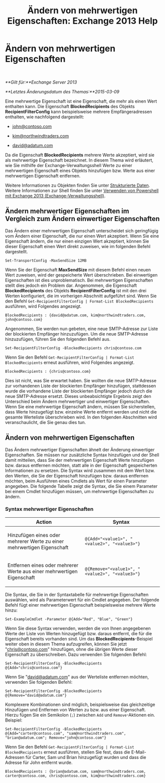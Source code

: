 ﻿---
title: 'Ändern von mehrwertigen Eigenschaften: Exchange 2013 Help'
TOCTitle: Ändern von mehrwertigen Eigenschaften
ms:assetid: dc2c1062-ad79-404b-8da3-5b5798dbb73b
ms:mtpsurl: https://technet.microsoft.com/de-de/library/Bb684908(v=EXCHG.150)
ms:contentKeyID: 50476860
ms.date: 05/22/2018
mtps_version: v=EXCHG.150
ms.translationtype: MT
---

# Ändern von mehrwertigen Eigenschaften

 

_**Gilt für:**Exchange Server 2013_

_**Letztes Änderungsdatum des Themas:**2015-03-09_

Eine mehrwertige Eigenschaft ist eine Eigenschaft, die mehr als einen Wert enthalten kann. Die Eigenschaft **BlockedRecipients** des Objekts **RecipientFilterConfig** kann beispielsweise mehrere Empfängeradressen enthalten, wie nachfolgend dargestellt:

  - john@contoso.com

  - kim@northwindtraders.com

  - david@adatum.com

Da die Eigenschaft **BlockedRecipients** mehrere Werte akzeptiert, wird sie als mehrwertige Eigenschaft bezeichnet. In diesem Thema wird erläutert, wie Sie mithilfe der Exchange-Verwaltungsshell Werte zu einer mehrwertigen Eigenschaft eines Objekts hinzufügen bzw. Werte aus einer mehrwertigen Eigenschaft entfernen.

Weitere Informationen zu Objekten finden Sie unter [Strukturierte Daten](https://technet.microsoft.com/de-de/library/aa996386\(v=exchg.150\)). Weitere Informationen zur Shell finden Sie unter [Verwenden von Powershell mit Exchange 2013 (Exchange-Verwaltungsshell)](https://technet.microsoft.com/de-de/library/bb123778\(v=exchg.150\)).

## Ändern mehrwertiger Eigenschaften im Vergleich zum Ändern einwertiger Eigenschaften

Das Ändern einer mehrwertigen Eigenschaft unterscheidet sich geringfügig vom Ändern einer Eigenschaft, die nur einen Wert akzeptiert. Wenn Sie eine Eigenschaft ändern, die nur einen einzigen Wert akzeptiert, können Sie dieser Eigenschaft einen Wert direkt zuweisen, wie im folgenden Befehl dargestellt.

    Set-TransportConfig -MaxSendSize 12MB

Wenn Sie der Eigenschaft **MaxSendSize** mit diesem Befehl einen neuen Wert zuweisen, wird der gespeicherte Wert überschrieben. Bei einwertigen Eigenschaften ist dies unproblematisch. Bei mehrwertigen Eigenschaften stellt dies jedoch ein Problem dar. Angenommen, die Eigenschaft **BlockedRecipients** des Objekts **RecipientFilterConfig** ist mit den drei Werten konfiguriert, die im vorherigen Abschnitt aufgeführt sind. Wenn Sie den Befehl `Get-RecipientFilterConfig | Format-List BlockedRecipients` ausführen, wird Folgendes angezeigt.

    BlockedRecipients : {david@adatum.com, kim@northwindtraders.com, john@contoso.com}

Angenommen, Sie werden nun gebeten, eine neue SMTP-Adresse zur Liste der blockierten Empfänger hinzuzufügen. Um die neue SMTP-Adresse hinzuzufügen, führen Sie den folgenden Befehl aus.

    Set-RecipientFilterConfig -BlockedRecipients chris@contoso.com

Wenn Sie den Befehl `Get-RecipientFilterConfig | Format-List BlockedRecipients` erneut ausführen, wird Folgendes angezeigt.

    BlockedRecipients : {chris@contoso.com}

Dies ist nicht, was Sie erwartet haben. Sie wollten die neue SMTP-Adresse zur vorhandenen Liste der blockierten Empfänger hinzufügen, stattdessen wurde die vorhandene Liste der blockierten Empfänger jedoch durch die neue SMTP-Adresse ersetzt. Dieses unbeabsichtigte Ergebnis zeigt den Unterschied beim Ändern mehrwertiger und einwertiger Eigenschaften. Wenn Sie eine mehrwertige Eigenschaft ändern, müssen Sie sicherstellen, dass Werte hinzugefügt bzw. einzelne Werte entfernt werden und nicht die gesamte Werteliste überschrieben wird. In den folgenden Abschnitten wird veranschaulicht, die Sie genau dies tun.

## Ändern von mehrwertigen Eigenschaften

Das Ändern mehrwertiger Eigenschaften ähnelt der Änderung einwertiger Eigenschaften. Sie müssen nur zusätzliche Syntax hinzufügen und der Shell damit mitteilen, dass Sie der mehrwertigen Eigenschaft Werte hinzufügen bzw. daraus entfernen möchten, statt alle in der Eigenschaft gespeicherten Informationen zu ersetzen. Die Syntax wird zusammen mit dem Wert bzw. den Werten, die Sie der Eigenschaft hinzufügen bzw. daraus entfernen möchten, beim Ausführen eines Cmdlets als Wert für einen Parameter angegeben. Die folgende Tabelle zeigt die Syntax, die Sie einem Parameter bei einem Cmdlet hinzufügen müssen, um mehrwertige Eigenschaften zu ändern.

### Syntax mehrwertiger Eigenschaften

<table>
<colgroup>
<col style="width: 50%" />
<col style="width: 50%" />
</colgroup>
<thead>
<tr class="header">
<th>Action</th>
<th>Syntax</th>
</tr>
</thead>
<tbody>
<tr class="odd">
<td><p>Hinzufügen eines oder mehrerer Werte zu einer mehrwertigen Eigenschaft</p></td>
<td><pre><code>@{Add=&quot;&lt;value1&gt;&quot;, &quot;&lt;value2&gt;&quot;, &quot;&lt;value3&gt;&quot;}</code></pre></td>
</tr>
<tr class="even">
<td><p>Entfernen eines oder mehrerer Werte aus einer mehrwertigen Eigenschaft</p></td>
<td><pre><code>@{Remove=&quot;&lt;value1&gt;&quot;, &quot;&lt;value2&gt;&quot;, &quot;&lt;value3&gt;&quot;}</code></pre></td>
</tr>
</tbody>
</table>


Die Syntax, die Sie in der Syntaxtabelle für mehrwertige Eigenschaften auswählen, wird als Parameterwert für ein Cmdlet angegeben. Der folgende Befehl fügt einer mehrwertigen Eigenschaft beispielsweise mehrere Werte hinzu:

    Set-ExampleCmdlet -Parameter @{Add="Red", "Blue", "Green"}

Wenn Sie diese Syntax verwenden, werden die von Ihnen angegebenen Werte der Liste von Werten hinzugefügt bzw. daraus entfernt, die für die Eigenschaft bereits vorhanden sind. Um das **BlockedRecipients**-Beispiel weiter oben in diesem Thema aufzugreifen, können Sie jetzt "chris@contoso.com" hinzufügen, ohne die übrigen Werte dieser Eigenschaft zu überschreiben. Dazu verwenden Sie folgenden Befehl:

    Set-RecipientFilterConfig -BlockedRecipients @{Add="chris@contoso.com"}

Wenn Sie "david@adatum.com" aus der Werteliste entfernen möchten, verwenden Sie folgenden Befehl:

    Set-RecipientFilterConfig -BlockedRecipients @{Remove="david@adatum.com"}

Komplexere Kombinationen sind möglich, beispielsweise das gleichzeitige Hinzufügen und Entfernen von Werten zu bzw. aus einer Eigenschaft. Hierzu fügen Sie ein Semikolon (`;`) zwischen `Add` und `Remove`-Aktionen ein. Beispiel:

    Set-RecipientFilterConfig -BlockedRecipients @{Add="carter@contoso.com", "sam@northwindtraders.com", "brian@adatum.com"; Remove="john@contoso.com"}

Wenn Sie den Befehl `Get-RecipientFilterConfig | Format-List BlockedRecipients` erneut ausführen, stellen Sie fest, dass die E-Mail-Adressen für Carter, Sam und Brian hinzugefügt wurden und dass die Adresse für John entfernt wurde.

    BlockedRecipients : {brian@adatum.com, sam@northwindtraders.com, carter@contoso.com, chris@contoso.com, kim@northwindtraders.com}

